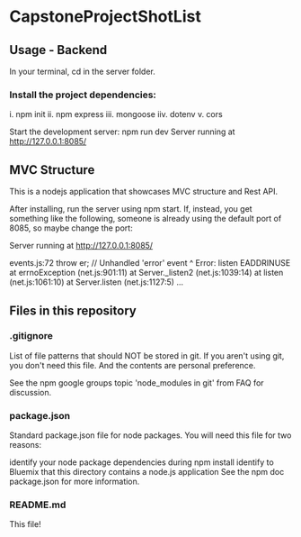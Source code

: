 # CapstoneProjectShotList

## Usage - Backend
In your terminal, cd in the server folder. 

### Install the project dependencies: 
i. npm init
ii. npm express
iii. mongoose
iiv. dotenv
v. cors

Start the development server: npm run dev
Server running at http://127.0.0.1:8085/

## MVC Structure
This is a nodejs application that showcases MVC structure and Rest API.

After installing, run the server using npm start. If, instead, you get something like the following, someone is already using the default port of 8085, so maybe change the port:

Server running at http://127.0.0.1:8085/

events.js:72 throw er; // Unhandled 'error' event ^ Error: listen EADDRINUSE at errnoException (net.js:901:11) at Server._listen2 (net.js:1039:14) at listen (net.js:1061:10) at Server.listen (net.js:1127:5) ... 

## Files in this repository

### .gitignore

List of file patterns that should NOT be stored in git. If you aren't using git, you don't need this file. And the contents are personal preference.

See the npm google groups topic 'node_modules in git' from FAQ for discussion.

### package.json

Standard package.json file for node packages. You will need this file for two reasons:

identify your node package dependencies during npm install identify to Bluemix that this directory contains a node.js application See the npm doc package.json for more information.

### README.md

This file!